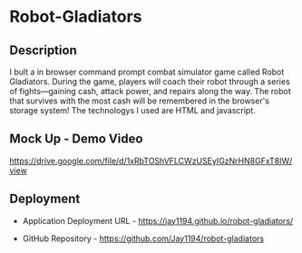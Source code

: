 # Robot-Gladiators

## Description
I bult a in browser command prompt combat simulator game called Robot Gladiators. During the game, players will coach their 
robot through a series of fights—gaining cash, attack power, and repairs along the way. The robot that 
survives with the most cash will be remembered in the browser's storage system! The technologys I used are HTML and javascript.

## Mock Up - Demo Video
https://drive.google.com/file/d/1xRbTOShVFLCWzUSEyIGzNrHN8GFxT8IW/view

## Deployment

* Application Deployment URL - https://jay1194.github.io/robot-gladiators/

*  GitHub Repository - https://github.com/Jay1194/robot-gladiators

